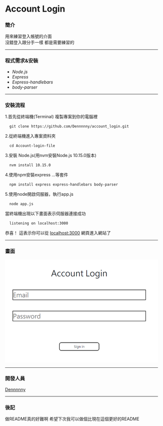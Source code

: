 # Account Login #


### 簡介

用來練習登入帳號的介面  
沒錯登入跟分手一樣 都是需要練習的

---

### 程式需求&安裝

- _Node.js_
- _Express_
- _Express-handlebars_
- _body-parser_

---

### 安裝流程

1.首先從終端機(Terminal) 複製專案到你的電腦裡
```
  git clone https://github.com/Dennnnny/account_login.git
```

2.從終端機進入專案資料夾
```
  cd Account-login-file
```
3.安裝 Node.js(用nvm安裝Node.js 10.15.0版本)
``` 
  nvm install 10.15.0
```
4.使用npm安裝express ...等套件
```
  npm install express express-handlebars body-parser
```
5.使用node開啟伺服器，執行app.js
```
  node app.js
```
當終端機出現以下畫面表示伺服器連接成功
```
  listening on localhost:3000

```
恭喜！
這表示你可以從 [localhost:3000](localhost:3000) 網頁進入網站了


---
### 畫面
![iamge](public/images/screenshot.PNG)


---
### 開發人員

[Dennnnny](https://github.com/Dennnnny)

---
### 後記

做README真的好難啊 
希望下次我可以做個比現在這個更好的README 
